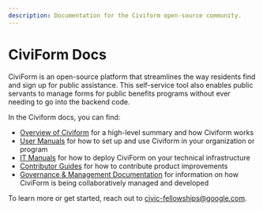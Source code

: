 ```yaml
---
description: Documentation for the Civiform open-source community.
---
```


# CiviForm Docs

CiviForm is an open-source platform that streamlines the way residents find and sign up for public assistance. This self-service tool also enables public servants to manage forms for public benefits programs without ever needing to go into the backend code.

In the Civiform docs, you can find:

* [Overview of Civiform](overview/what-is-civiform.md) for a high-level summary and how Civiform works
* [User Manuals](broken-reference) for how to set up and use Civiform in your organization or program
* [IT Manuals](broken-reference) for how to deploy CiviForm on your technical infrastructure
* [Contributor Guides](broken-reference) for how to contribute product improvements&#x20;
* [Governance & Management Documentation](broken-reference) for information on how CiviForm is being collaboratively managed and developed

To learn more or get started, reach out to [civic-fellowships@google.com](mailto:civic-fellowships@google.org).


